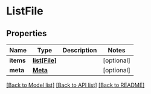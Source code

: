 # ListFile

## Properties
Name | Type | Description | Notes
------------ | ------------- | ------------- | -------------
**items** | [**list[File]**](File.md) |  | [optional] 
**meta** | [**Meta**](Meta.md) |  | [optional] 

[[Back to Model list]](../README.md#documentation-for-models) [[Back to API list]](../README.md#documentation-for-api-endpoints) [[Back to README]](../README.md)


